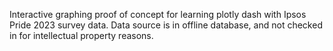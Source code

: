 Interactive graphing proof of concept for learning plotly dash with Ipsos Pride 2023 survey data. Data source is in offline database, and not checked in for intellectual property reasons.